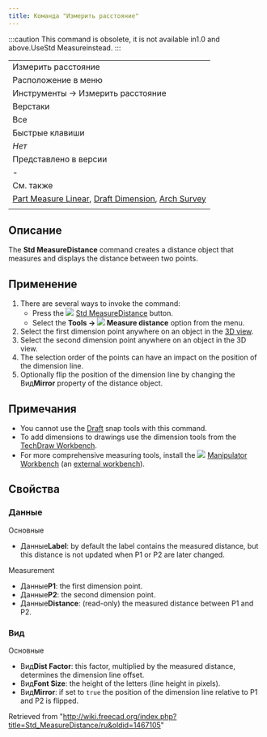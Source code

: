 ```yaml
---
title: Команда "Измерить расстояние"
---
```

:::caution
This command is obsolete, it is not available in1.0 and above.UseStd Measureinstead.
:::

|  |
| --- |
| Измерить расстояние |
| Расположение в меню |
| Инструменты → Измерить расстояние |
| Верстаки |
| Все |
| Быстрые клавиши |
| *Нет* |
| Представлено в версии |
| - |
| См. также |
| [Part Measure Linear](/Part_Measure_Linear/ru "Part Measure Linear/ru"), [Draft Dimension](/Draft_Dimension/ru "Draft Dimension/ru"), [Arch Survey](/Arch_Survey/ru "Arch Survey/ru") |
|  |

## Описание

The **Std MeasureDistance** command creates a distance object that measures and displays the distance between two points.

## Применение

1. There are several ways to invoke the command:
   * Press the ![](/images/Std_MeasureDistance.svg) [Std MeasureDistance](/Std_MeasureDistance "Std MeasureDistance") button.
   * Select the **Tools → ![](/images/Std_MeasureDistance.svg) Measure distance** option from the menu.
2. Select the first dimension point anywhere on an object in the [3D view](/3D_view "3D view").
3. Select the second dimension point anywhere on an object in the 3D view.
4. The selection order of the points can have an impact on the position of the dimension line.
5. Optionally flip the position of the dimension line by changing the Вид**Mirror** property of the distance object.

## Примечания

* You cannot use the [Draft](/Draft_Workbench "Draft Workbench") snap tools with this command.
* To add dimensions to drawings use the dimension tools from the [TechDraw Workbench](/TechDraw_Workbench "TechDraw Workbench").
* For more comprehensive measuring tools, install the ![](/images/Manipulator_workbench_icon.svg) [Manipulator Workbench](/Manipulator_Workbench "Manipulator Workbench") (an [external workbench](/External_workbenches "External workbenches")).

## Свойства

### Данные

Основные

* Данные**Label**: by default the label contains the measured distance, but this distance is not updated when P1 or P2 are later changed.

Measurement

* Данные**P1**: the first dimension point.
* Данные**P2**: the second dimension point.
* Данные**Distance**: (read-only) the measured distance between P1 and P2.

### Вид

Основные

* Вид**Dist Factor**: this factor, multiplied by the measured distance, determines the dimension line offset.
* Вид**Font Size**: the height of the letters (line height in pixels).
* Вид**Mirror**: if set to `true` the position of the dimension line relative to P1 and P2 is flipped.

Retrieved from "<http://wiki.freecad.org/index.php?title=Std_MeasureDistance/ru&oldid=1467105>"